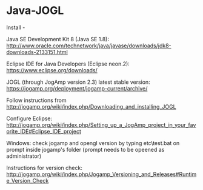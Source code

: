 # Java-JOGL

Install -

Java SE Development Kit 8 (Java SE 1.8): http://www.oracle.com/technetwork/java/javase/downloads/jdk8-downloads-2133151.html

Eclipse IDE for Java Developers (Eclipse neon.2): https://www.eclipse.org/downloads/

JOGL (through JogAmp version 2.3) latest stable version: https://jogamp.org/deployment/jogamp-current/archive/

  Follow instructions from http://jogamp.org/wiki/index.php/Downloading_and_installing_JOGL

  Configure Eclipse: http://jogamp.org/wiki/index.php/Setting_up_a_JogAmp_project_in_your_favorite_IDE#Eclipse_IDE_project
  
  Windows: check jogamp and opengl version by typing etc\test.bat on prompt inside jogamp's folder (prompt needs to be opeened as administrator)
  
  Instructions for version check: http://jogamp.org/wiki/index.php/Jogamp_Versioning_and_Releases#Runtime_Version_Check
  
